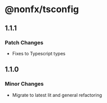 # @nonfx/tsconfig

## 1.1.1

### Patch Changes

- Fixes to Typescript types

## 1.1.0

### Minor Changes

- Migrate to latest lit and general refactoring
